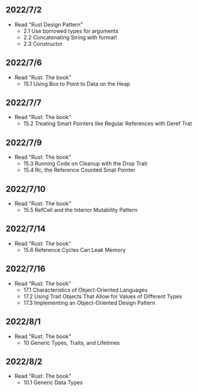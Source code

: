 ## 2022/7/2
- Read "Rust Design Pattern"
  - 2.1 Use borrowed types for arguments
  - 2.2 Concatenating String with format!
  - 2.3 Constructor

## 2022/7/6
- Read "Rust: The book"
  - 15.1 Using Box<T> to Point to Data on the Heap

## 2022/7/7
- Read "Rust: The book"
  - 15.2 Treating Smart Pointers like Regular References with Deref Trat

## 2022/7/9
- Read "Rust: The book"
  - 15.3 Running Code on Cleanup with the Drop Trait
  - 15.4 Rc<T>, the Reference Counted Smat Pointer

## 2022/7/10
- Read "Rust: The book"
  - 15.5 RefCell<T> and the Interior Mutability Pattern 

## 2022/7/14
- Read "Rust: The book"
  - 15.6 Reference Cycles Can Leak Memory

## 2022/7/16
- Read "Rust: The book"
  - 17.1 Characteristics of Object-Oriented Languages
  - 17.2 Using Trait Objects That Allow for Values of Different Types
  - 17.3 Implementing an Object-Oriented Design Pattern

## 2022/8/1
- Read "Rust: The book"
  - 10 Generic Types, Traits, and Lifetimes

## 2022/8/2
- Read "Rust: The book"
  - 10.1 Generic Data Types

